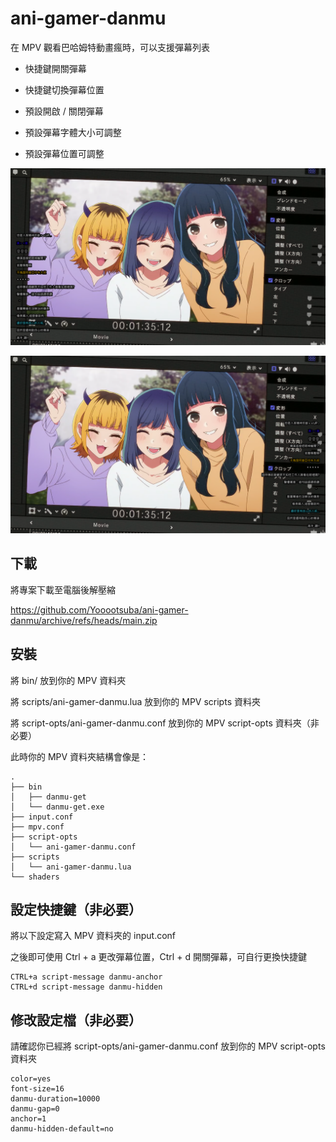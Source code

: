 #  ani-gamer-danmu

在 MPV 觀看巴哈姆特動畫瘋時，可以支援彈幕列表

* 快捷鍵開關彈幕

* 快捷鍵切換彈幕位置

* 預設開啟 / 關閉彈幕

* 預設彈幕字體大小可調整

* 預設彈幕位置可調整

![](https://github.com/Yooootsuba/ani-gamer-danmu/blob/main/imgs/demo1.png)

![](https://github.com/Yooootsuba/ani-gamer-danmu/blob/main/imgs/demo2.png)


## 下載

將專案下載至電腦後解壓縮

https://github.com/Yooootsuba/ani-gamer-danmu/archive/refs/heads/main.zip

## 安裝

將 bin/ 放到你的 MPV 資料夾

將 scripts/ani-gamer-danmu.lua 放到你的 MPV scripts 資料夾

將 script-opts/ani-gamer-danmu.conf 放到你的 MPV script-opts 資料夾（非必要）

此時你的 MPV 資料夾結構會像是：

```
.
├── bin
│   ├── danmu-get
│   └── danmu-get.exe
├── input.conf
├── mpv.conf
├── script-opts
│   └── ani-gamer-danmu.conf
├── scripts
│   └── ani-gamer-danmu.lua
└── shaders
```

## 設定快捷鍵（非必要）

將以下設定寫入 MPV 資料夾的 input.conf

之後即可使用 Ctrl + a 更改彈幕位置，Ctrl + d 開關彈幕，可自行更換快捷鍵

```
CTRL+a script-message danmu-anchor
CTRL+d script-message danmu-hidden
```

## 修改設定檔（非必要）

請確認你已經將 script-opts/ani-gamer-danmu.conf 放到你的 MPV script-opts 資料夾

```
color=yes
font-size=16
danmu-duration=10000
danmu-gap=0
anchor=1
danmu-hidden-default=no
```
